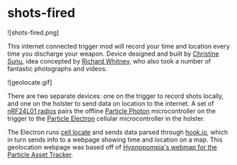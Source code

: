 # shots-fired

![shots-fired.png]

This internet connected trigger mod will record your time and location every time you discharge your weapon. Device designed and built by [Christine Sunu](http://www.christinesunu.com), idea concepted by [Richard Whitney](http://gra.in), who also took a number of fantastic photographs and videos.

![geolocate.gif]

There are two separate devices: one on the trigger to record shots locally, and one on the holster to send data on location to the internet. A set of [nRF24L01 radios](https://github.com/technobly/SparkCore-RF24) pairs the offline [Particle Photon](https://store.particle.io/#photon) microcontroller on the trigger to the [Particle Electron](https://store.particle.io/#electron-3g-americas) cellular microcontroller in the holster.

The Electron runs [cell locate](https://gist.github.com/technobly/cea340d13cb7848196b5) and sends data parsed through [hook.io](http://hook.io), which in turn sends info to a webpage showing time and location on a map. This geolocation webpage was based off of [Hypnopompia's webmap for the Particle Asset Tracker](https://github.com/Hypnopompia/electron-assettracker-webmap).